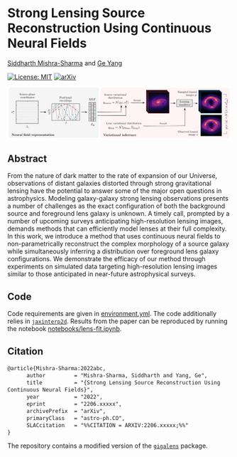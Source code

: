 # Strong Lensing Source Reconstruction Using Continuous Neural Fields

[Siddharth Mishra-Sharma](smsharma@mit.edu) and [Ge Yang](geyang@csail.mit.edu)

[![License: MIT](https://img.shields.io/badge/License-MIT-red.svg)](https://opensource.org/licenses/MIT)
[![arXiv](https://img.shields.io/badge/arXiv-2206.xxxxx%20-green.svg)](https://arxiv.org/abs/2206.xxxxx)

![Summary of model.](paper/arXiv-v1/figures/hig.png)

## Abstract

From the nature of dark matter to the rate of expansion of our Universe, observations of distant galaxies distorted through strong gravitational lensing have the potential to answer some of the major open questions in astrophysics. Modeling galaxy-galaxy strong lensing observations presents a number of challenges as the exact configuration of both the background source and foreground lens galaxy is unknown. A timely call, prompted by a number of upcoming surveys anticipating high-resolution lensing images, demands methods that can efficiently model lenses at their full complexity. In this work, we introduce a method that uses continuous neural fields to non-parametrically reconstruct the complex morphology of a source galaxy while simultaneously inferring a distribution over foreground lens galaxy configurations. We demonstrate the efficacy of our method through experiments on simulated data targeting high-resolution lensing images similar to those anticipated in near-future astrophysical surveys. 

## Code

Code requirements are given in [environment.yml](environment.yml). The code additionally relies in [`jaxinterp2d`](https://github.com/adam-coogan/jaxinterp2d). Results from the paper can be reproduced by running the notebook [notebooks/lens-fit.ipynb](notebooks/lens-fit.ipynb).

## Citation

```
@article{Mishra-Sharma:2022abc,
      author         = "Mishra-Sharma, Siddharth and Yang, Ge",
      title          = "{Strong Lensing Source Reconstruction Using Continuous Neural Fields}",
      year           = "2022",
      eprint         = "2206.xxxxx",
      archivePrefix  = "arXiv",
      primaryClass   = "astro-ph.CO",
      SLACcitation   = "%%CITATION = ARXIV:2206.xxxxx;%%"
}
```

The repository contains a modified version of the [`gigalens`](https://github.com/giga-lens/gigalens) package.
